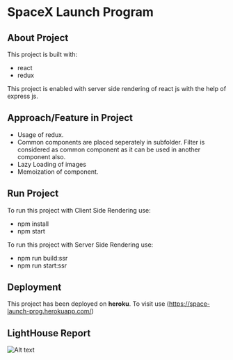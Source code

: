 # SpaceX Launch Program

## About Project

This project is built with:

- react
- redux

This project is enabled with server side rendering of react js with the help of express js.

## Approach/Feature in Project

- Usage of redux.
- Common components are placed seperately in subfolder. Filter is considered as common component as it can be used in another component also.
- Lazy Loading of images
- Memoization of component.

## Run Project

To run this project with Client Side Rendering use:

- npm install
- npm start

To run this project with Server Side Rendering use:

- npm run build:ssr
- npm run start:ssr

## Deployment

This project has been deployed on **heroku**. To visit use (https://space-launch-prog.herokuapp.com/)

## LightHouse Report

![Alt text]("./public/lighthouse.png")
